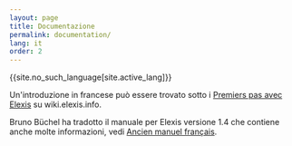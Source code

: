 ```yaml
---
layout: page
title: Documentazione
permalink: documentation/
lang: it
order: 2
---
```

{{site.no_such_language[site.active_lang]}}

Un'introduzione in francese può essere trovato sotto i  [Premiers pas avec Elexis](https://wiki.elexis.info/Premiers_pas_avec_Elexis) su wiki.elexis.info.

Bruno Büchel ha tradotto il manuale per Elexis versione 1.4 che contiene anche molte informazioni, vedi [Ancien manuel français](https://wiki.elexis.info/Doc_fr).
